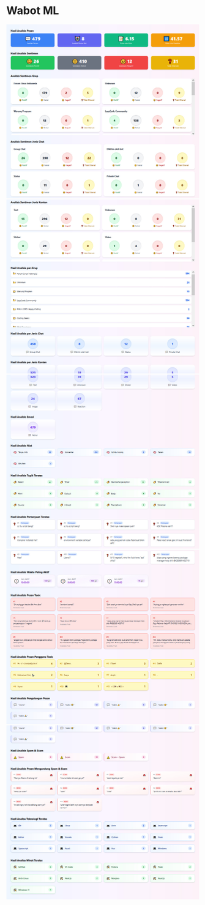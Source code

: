 # Wabot ML

<img src="./public/images/1.jpg">
<img src="./public/images/2.jpg">
<img src="./public/images/3.jpg">
<img src="./public/images/4.jpg">
<img src="./public/images/5.jpg">